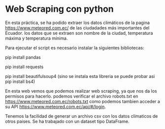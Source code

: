 # Web Scraping con python

En esta práctica, se ha podido extraer los datos climáticos de la pagina https://www.meteored.com.ec/ de las ciudadades más importantes del Ecuador.
los datos que se extraen son nombre de la ciudad, temperatura máxima y temperatura mínima.

Para ejecutar el script es necesario instalar la siguientes bibliotecas:

pip install pandas

pip install requests

pip install beautifulsoup4 (sino se instala esta libreria se puede probar asi pip install bs4)

En esta web vemos que podemos realizar web scraping, ya que nos da los permisos para hacerlo.
podemos verificar el archivo robots.txt en https://www.meteored.com.ec/robots.txt como podemos tambien acceder a su API
https://www.meteored.com.ec/api/#/login.

Tenemos la facilidad de generar un archivo csv con los datos climaticos de otros paises. 
Se ha trabajado con un dataset tipo DataFrame.

